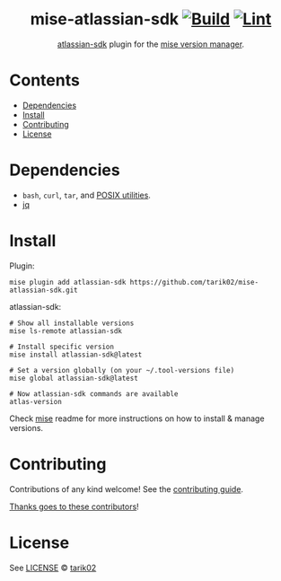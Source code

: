 <div align="center">

# mise-atlassian-sdk [![Build](https://github.com/tarik02/mise-atlassian-sdk/actions/workflows/build.yml/badge.svg)](https://github.com/tarik02/mise-atlassian-sdk/actions/workflows/build.yml) [![Lint](https://github.com/tarik02/mise-atlassian-sdk/actions/workflows/lint.yml/badge.svg)](https://github.com/tarik02/mise-atlassian-sdk/actions/workflows/lint.yml)

[atlassian-sdk](https://github.com/tarik02/mise-atlassian-sdk) plugin for the [mise version manager](https://github.com/jdx/mise).

</div>

# Contents

- [Dependencies](#dependencies)
- [Install](#install)
- [Contributing](#contributing)
- [License](#license)

# Dependencies

- `bash`, `curl`, `tar`, and [POSIX utilities](https://pubs.opengroup.org/onlinepubs/9699919799/idx/utilities.html).
- [jq](https://jqlang.github.io/jq/)

# Install

Plugin:

```shell
mise plugin add atlassian-sdk https://github.com/tarik02/mise-atlassian-sdk.git
```

atlassian-sdk:

```shell
# Show all installable versions
mise ls-remote atlassian-sdk

# Install specific version
mise install atlassian-sdk@latest

# Set a version globally (on your ~/.tool-versions file)
mise global atlassian-sdk@latest

# Now atlassian-sdk commands are available
atlas-version
```

Check [mise](https://github.com/jdx/mise) readme for more instructions on how to
install & manage versions.

# Contributing

Contributions of any kind welcome! See the [contributing guide](contributing.md).

[Thanks goes to these contributors](https://github.com/tarik02/mise-atlassian-sdk/graphs/contributors)!

# License

See [LICENSE](LICENSE) © [tarik02](https://github.com/tarik02/)

